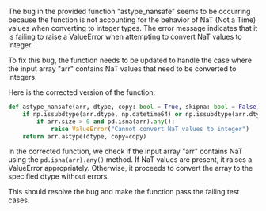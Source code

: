 The bug in the provided function "astype_nansafe" seems to be occurring because the function is not accounting for the behavior of NaT (Not a Time) values when converting to integer types. The error message indicates that it is failing to raise a ValueError when attempting to convert NaT values to integer.

To fix this bug, the function needs to be updated to handle the case where the input array "arr" contains NaT values that need to be converted to integers.

Here is the corrected version of the function:

```python
def astype_nansafe(arr, dtype, copy: bool = True, skipna: bool = False):
    if np.issubdtype(arr.dtype, np.datetime64) or np.issubdtype(arr.dtype, np.timedelta64):
        if arr.size > 0 and pd.isna(arr).any():
            raise ValueError("Cannot convert NaT values to integer")
    return arr.astype(dtype, copy=copy)
```

In the corrected function, we check if the input array "arr" contains NaT using the `pd.isna(arr).any()` method. If NaT values are present, it raises a ValueError appropriately. Otherwise, it proceeds to convert the array to the specified dtype without errors.

This should resolve the bug and make the function pass the failing test cases.